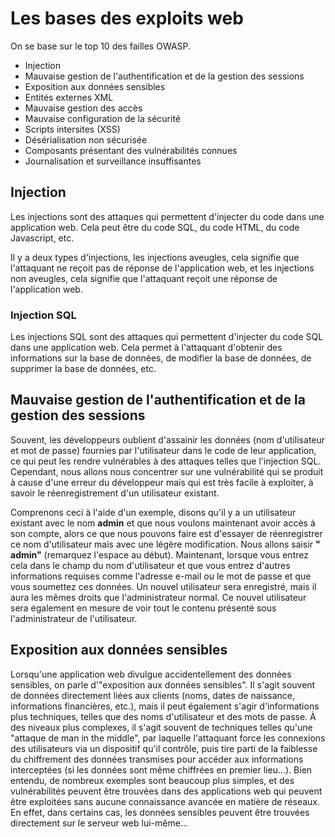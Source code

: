 # Les bases des exploits web

On se base sur le top 10 des failles OWASP.

* Injection
* Mauvaise gestion de l'authentification et de la gestion des sessions
* Exposition aux données sensibles
* Entités externes XML
* Mauvaise gestion des accès
* Mauvaise configuration de la sécurité
* Scripts intersites (XSS)
* Désérialisation non sécurisée
* Composants présentant des vulnérabilités connues
* Journalisation et surveillance insuffisantes

## Injection

Les injections sont des attaques qui permettent d'injecter du code dans une application web. Cela peut être du code SQL, du code HTML, du code Javascript, etc.

Il y a deux types d'injections, les injections aveugles, cela signifie que l'attaquant ne reçoit pas de réponse de l'application web, et les injections non aveugles, cela signifie que l'attaquant reçoit une réponse de l'application web.

### Injection SQL

Les injections SQL sont des attaques qui permettent d'injecter du code SQL dans une application web. Cela permet à l'attaquant d'obtenir des informations sur la base de données, de modifier la base de données, de supprimer la base de données, etc.


## Mauvaise gestion de l'authentification et de la gestion des sessions

Souvent, les développeurs oublient d'assainir les données (nom d'utilisateur et mot de passe) fournies par l'utilisateur dans le code de leur application, ce qui peut les rendre vulnérables à des attaques telles que l'injection SQL. Cependant, nous allons nous concentrer sur une vulnérabilité qui se produit à cause d'une erreur du développeur mais qui est très facile à exploiter, à savoir le réenregistrement d'un utilisateur existant.

Comprenons ceci à l'aide d'un exemple, disons qu'il y a un utilisateur existant avec le nom **admin** et que nous voulons maintenant avoir accès à son compte, alors ce que nous pouvons faire est d'essayer de réenregistrer ce nom d'utilisateur mais avec une légère modification. Nous allons saisir **" admin"** (remarquez l'espace au début). Maintenant, lorsque vous entrez cela dans le champ du nom d'utilisateur et que vous entrez d'autres informations requises comme l'adresse e-mail ou le mot de passe et que vous soumettez ces données. Un nouvel utilisateur sera enregistré, mais il aura les mêmes droits que l'administrateur normal. Ce nouvel utilisateur sera également en mesure de voir tout le contenu présenté sous l'administrateur de l'utilisateur.

## Exposition aux données sensibles

Lorsqu'une application web divulgue accidentellement des données sensibles, on parle d'"exposition aux données sensibles". Il s'agit souvent de données directement liées aux clients (noms, dates de naissance, informations financières, etc.), mais il peut également s'agir d'informations plus techniques, telles que des noms d'utilisateur et des mots de passe. À des niveaux plus complexes, il s'agit souvent de techniques telles qu'une "attaque de man in the middle", par laquelle l'attaquant force les connexions des utilisateurs via un dispositif qu'il contrôle, puis tire parti de la faiblesse du chiffrement des données transmises pour accéder aux informations interceptées (si les données sont même chiffrées en premier lieu...). Bien entendu, de nombreux exemples sont beaucoup plus simples, et des vulnérabilités peuvent être trouvées dans des applications web qui peuvent être exploitées sans aucune connaissance avancée en matière de réseaux. En effet, dans certains cas, les données sensibles peuvent être trouvées directement sur le serveur web lui-même...